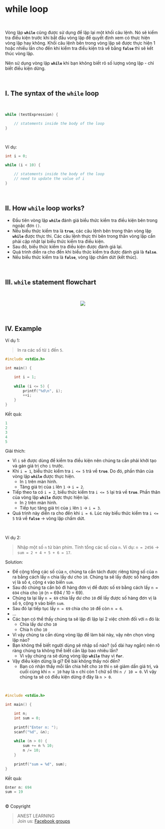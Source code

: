 # while loop

<br />


Vòng lặp **`while`** cũng được sử dụng để lặp lại một khối câu lệnh. Nó sẽ kiểm tra điều kiện trước khi bắt đầu vòng lặp để quyết định xem có thực hiện vòng lặp hay không. Khối câu lệnh bên trong vòng lặp sẽ được thực hiện 1 hoặc nhiều lần cho đến khi kiểm tra điều kiện trả về bằng **`false`** thì sẽ kết thúc vòng lặp.

Nên sử dụng vòng lặp **`while`** khi bạn không biết rõ số lượng vòng lặp - chỉ biết điều kiện dừng.

<br />

## I. The syntax of the `while` loop

<br />

```c
while (testExpression) {

    // statements inside the body of the loop 
}
```

<br />

Ví dụ:
```c
int i = 0;

while (i < 10) {

    // statements inside the body of the loop 
    // need to update the value of i
}
```

<br />

## II. How `while` loop works?

- Đầu tiên vòng lặp **`while`** đánh giá biểu thức kiểm tra điều kiện bên trong ngoặc đơn `()`.
- Nếu biểu thức kiểm tra là **`true`**, các câu lệnh bên trong thân vòng lặp **`while`** được thực thi. Các câu lệnh thực thi bên trong thân vòng lặp cần phải cập nhật lại biểu thức kiểm tra điều kiện.
- Sau đó, biểu thức kiểm tra điều kiện được đánh giá lại.
- Quá trình diễn ra cho đến khi biểu thức kiểm tra được đánh giá là **`false`**.
- Nếu biểu thức kiểm tra là **`false`**, vòng lặp chấm dứt (kết thúc).

<br />

## III. `while` statement flowchart

<br />

<p align="center">
  <img src="https://github.com/AnestLearning/Course-C-Fundamentals/blob/master/Images/c-while-loop.jpg">
</p>

<br />

## IV. Example

Ví dụ 1:
> In ra các số từ `1` đến `5`.

```c
#include <stdio.h>

int main() {

    int i = 1;
    
    while (i <= 5) {
        printf("%d\n", i);
        ++i;
    }
}
```

Kết quả:
```c
1
2
3
4
5
```

Giải thích:
- Vì `i` sẽ được dùng để kiểm tra điều kiện nên chúng ta cần phải khởi tạo và gán giá trị cho `i` trước.
- Khi `i = 1`, biểu thức kiểm tra `i <= 5` trả về **`true`**. Do đó, phần thân của vòng lặp **`while`** được thực hiện. 
  - In `1` trên màn hình.
  - Tăng giá trị của `i` lên `1` → `i = 2`.
- Tiếp theo ta có `i = 2`, biểu thức kiểm tra `i <= 5` lại trả về **`true`**. Phần thân của vòng lặp **`while`** được thực hiện lại.
  - In `2` trên màn hình.
  - Tiếp tục tăng giá trị của `i` lên `1` → `i = 3`.
- Quá trình này diễn ra cho đến khi `i = 6`. Lúc này biểu thức kiểm tra `i <= 5` trả về **`false`** → vòng lặp chấm dứt.

<br />

Ví dụ 2:
> Nhập một số `n` từ bàn phím. Tính tổng các số của `n`. Ví dụ: `n = 2456` → `sum = 2 + 4 + 5 + 6 = 17`.

Solution:
- Để cộng tổng các số của `n`, chúng ta cần tách được riêng từng số của `n` ra bằng cách lấy `n` chia lấy dư cho `10`. Chúng ta sẽ lấy được số hàng đơn vị là số `4`, cộng `4` vào biến `sum`.
- Sau đó chúng ta cần bỏ đi hàng đơn vị để được số `69` bằng cách lấy `n = 694` chia cho `10` (n = 694 / 10 = 69).
- Chúng ta lại lấy `n = 69` chia lấy dư cho `10` để lấy được số hàng đơn vị là số `9`, cộng `9` vào biến `sum`.
- Sau đó lại tiếp tục lấy `n = 69` chia cho `10` để còn `n = 6`.
- ...
- Các bạn có thể thấy chúng ta sẽ lặp đi lặp lại 2 việc chính đối với `n` đó là:
  - Chia lấy dư cho `10`
  - Chia h cho `10`
- Vì vậy chúng ta cần dùng vòng lặp để làm bài này, vậy nên chọn vòng lặp nào?
- Bạn không thể biết người dùng sẽ nhập số nào? (số dài hay ngắn) nên rõ ràng chúng ta không thể biết cần lặp bao nhiêu lần?
  - Vì vậy chúng ra sẽ dùng vòng lặp **`while`** thay vì **`for`**.
- Vậy điều kiện dừng là gì? Đề bài không thấy nói đến?
  - Bạn có nhận thấy mỗi lần chia hết cho `10` thì `n` sẽ giảm dần giá trị, và cuối cùng khi `n < 10` hay là `n` chỉ còn 1 chữ số thì `n / 10 = 0`. Vì vậy chúng ta sẽ có điều kiện dừng ở đây là `n > 0`. 

<br />


```c
#include <stdio.h>

int main() {

    int n;
    int sum = 0;
    
    printf("Enter n: ");
    scanf("%d", &n);
    
    while (n > 0) {
        sum += n % 10;
        n /= 10;
    }
    
    printf("sum = %d", sum);
}
```

Kết quả:
```c
Enter n: 694
sum = 19
```


##  

© Copyright
> ANEST LEARNING  
> Join us: [Facebook groups](https://www.facebook.com/groups/anest.learning/)

